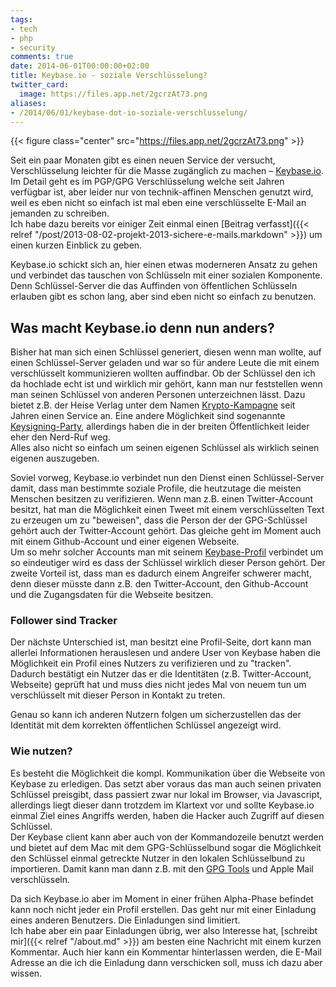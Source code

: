```yaml
---
tags:
- tech
- php
- security
comments: true
date: 2014-06-01T00:00:00+02:00
title: Keybase.io - soziale Verschlüsselung?
twitter_card:
  image: https://files.app.net/2gcrzAt73.png
aliases:
- /2014/06/01/keybase-dot-io-soziale-verschlusselung/
---
```


{{< figure class="center" src="https://files.app.net/2gcrzAt73.png" >}}

Seit ein paar Monaten gibt es einen neuen Service der versucht, Verschlüsselung leichter für die Masse zugänglich zu machen – [Keybase.io](https://keybase.io/). Im Detail geht es im PGP/GPG Verschlüsselung welche seit Jahren verfügbar ist, aber leider nur von technik-affinen Menschen genutzt wird, weil es eben nicht so einfach ist mal eben eine verschlüsselte E-Mail an jemanden zu schreiben.  
Ich habe dazu bereits vor einiger Zeit einmal einen [Beitrag verfasst]({{< relref "/post/2013-08-02-projekt-2013-sichere-e-mails.markdown" >}}) um einen kurzen Einblick zu geben.

Keybase.io schickt sich an, hier einen etwas moderneren Ansatz zu gehen und verbindet das tauschen von Schlüsseln mit einer sozialen Komponente. Denn Schlüssel-Server die das Auffinden von öffentlichen Schlüsseln erlauben gibt es schon lang, aber sind eben nicht so einfach zu benutzen.

## Was macht Keybase.io denn nun anders?

Bisher hat man sich einen Schlüssel generiert, diesen wenn man wollte, auf einen Schlüssel-Server geladen und war so für andere Leute die mit einem verschlüsselt kommunizieren wollten auffindbar. Ob der Schlüssel den ich da hochlade echt ist und wirklich mir gehört, kann man nur feststellen wenn man seinen Schlüssel von anderen Personen unterzeichnen lässt. Dazu bietet z.B. der Heise Verlag unter dem Namen [Krypto-Kampagne](http://www.heise.de/security/dienste/Was-ist-die-c-t-Krypto-Kampagne-473381.html) seit Jahren einen Service an. Eine andere Möglichkeit sind sogenannte [Keysigning-Party](https://de.wikipedia.org/wiki/Keysigning-Party), allerdings haben die in der breiten Öffentlichkeit leider eher den Nerd-Ruf weg.  
Alles also nicht so einfach um seinen eigenen Schlüssel als wirklich seinen eigenen auszugeben.

Soviel vorweg, Keybase.io verbindet nun den Dienst einen Schlüssel-Server damit, dass man bestimmte soziale Profile, die heutzutage die meisten Menschen besitzen zu verifizieren. Wenn man z.B. einen Twitter-Account besitzt, hat man die Möglichkeit einen Tweet mit einem verschlüsselten Text zu erzeugen um zu "beweisen", dass die Person der der GPG-Schlüssel gehört auch der Twitter-Account gehört. Das gleiche geht im Moment auch mit einem Github-Account und einer eigenen Webseite.  
Um so mehr solcher Accounts man mit seinem [Keybase-Profil](https://keybase.io/renem) verbindet um so eindeutiger wird es dass der Schlüssel wirklich dieser Person gehört. Der zweite Vorteil ist, dass man es dadurch einem Angreifer schwerer macht, denn dieser müsste dann z.B. den Twitter-Account, den Github-Account und die Zugangsdaten für die Webseite besitzen.

### Follower sind Tracker
Der nächste Unterschied ist, man besitzt eine Profil-Seite, dort kann man allerlei Informationen herauslesen und andere User von Keybase haben die Möglichkeit ein Profil eines Nutzers zu verifizieren und zu "tracken". Dadurch bestätigt ein Nutzer das er die Identitäten (z.B. Twitter-Account, Webseite) geprüft hat und muss dies nicht jedes Mal von neuem tun um verschlüsselt mit dieser Person in Kontakt zu treten.

Genau so kann ich anderen Nutzern folgen um sicherzustellen das der Identität mit dem korrekten öffentlichen Schlüssel angezeigt wird.


### Wie nutzen?
Es besteht die Möglichkeit die kompl. Kommunikation über die Webseite von Keybase zu erledigen. Das setzt aber voraus das man auch seinen privaten Schlüssel preisgibt, dass passiert zwar nur lokal im Browser, via Javascript, allerdings liegt dieser dann trotzdem im Klartext vor und sollte Keybase.io einmal Ziel eines Angriffs werden, haben die Hacker auch Zugriff auf diesen Schlüssel.  
Der Keybase client kann aber auch von der Kommandozeile benutzt werden und bietet auf dem Mac mit dem GPG-Schlüsselbund sogar die Möglichkeit den Schlüssel einmal getreckte Nutzer in den lokalen Schlüsselbund zu importieren. Damit kann man dann z.B. mit den [GPG Tools](https://gpgtools.org/) und Apple Mail verschlüsseln.

Da sich Keybase.io aber im Moment in einer frühen Alpha-Phase befindet kann noch nicht jeder ein Profil erstellen. Das geht nur mit einer Einladung eines anderen Benutzers. Die Einladungen sind limitiert.  
Ich habe aber ein paar Einladungen übrig, wer also Interesse hat, [schreibt mir]({{< relref "/about.md" >}}) am besten eine Nachricht mit einem kurzen Kommentar. Auch hier kann ein Kommentar hinterlassen werden, die E-Mail Adresse an die ich die Einladung dann verschicken soll, muss ich dazu aber wissen.
